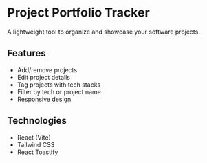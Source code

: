 # Project Portfolio Tracker

A lightweight tool to organize and showcase your software projects.

## Features
- Add/remove projects
- Edit project details
- Tag projects with tech stacks
- Filter by tech or project name
- Responsive design

## Technologies
- React (Vite)
- Tailwind CSS
- React Toastify